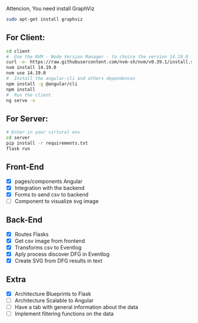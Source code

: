 Attencion, You need install GraphViz
```sh
sudo apt-get install graphviz
```

## For Client:
```sh
cd client
#  Use the NVM - Node Version Manager - to choice the version 14.19.0
curl -o- https://raw.githubusercontent.com/nvm-sh/nvm/v0.39.1/install.sh | bash
nvm install 14.19.0
nvm use 14.19.0
#  Install the angular-cli and others dependences
npm install -g @angular/cli
npm install
#  Run the client
ng serve -o
```


## For Server:
```sh
# Enter in your virtural env
cd server
pip install -r requirements.txt
flask run
```


## Front-End

- [x] pages/components Angular
- [x] Integration with the backend
- [x] Forms to send csv to backend
- [ ] Component to visualize svg image

## Back-End

- [x] Routes Flasks
- [x] Get csv image from frontend
- [x] Transforms csv to Eventlog
- [x] Aply process discover DFG in Eventlog
- [x] Create SVG from DFG results in text

## Extra

- [x] Architecture Blueprints to Flask 
- [ ] Architecture Scalable to Angular 
- [ ] Have a tab with general information about the data
- [ ] Implement filtering functions on the data
